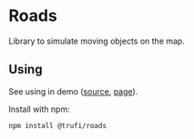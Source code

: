 # Roads

Library to simulate moving objects on the map.

## Using

See using in demo ([source](demo/index.ts), [page](https://trufi.github.io/roads/)).

Install with npm:

```sh
npm install @trufi/roads
```
